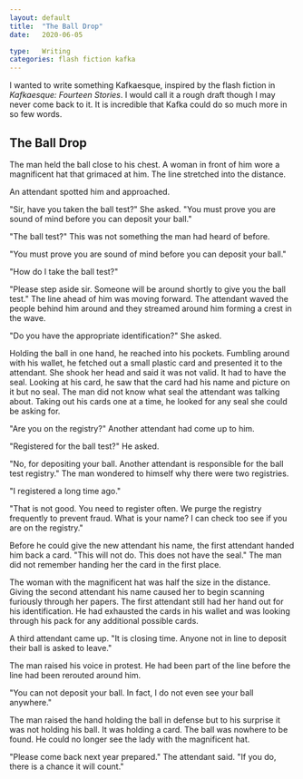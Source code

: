 ```yaml
---
layout: default
title:  "The Ball Drop"
date:   2020-06-05

type:   Writing 
categories: flash fiction kafka
---
```


I wanted to write something Kafkaesque, inspired by the flash fiction in _Kafkaesque: Fourteen Stories_. I would call it a rough draft though I may never come back to it. It is incredible that Kafka could do so much more in so few words. 

## The Ball Drop

The man held the ball close to his chest. A woman in front of him wore a magnificent hat that grimaced at him. The line stretched into the distance.

An attendant spotted him and approached.

"Sir, have you taken the ball test?" She asked. "You must prove you are sound of mind before you can deposit your ball."

"The ball test?" This was not something the man had heard of before.  

"You must prove you are sound of mind before you can deposit your ball."  

"How do I take the ball test?"  

"Please step aside sir. Someone will be around shortly to give you the ball test." The line ahead of him was moving forward. The attendant waved the people behind him around and they streamed around him forming a crest in the wave. 

"Do you have the appropriate identification?" She asked. 

Holding the ball in one hand, he reached into his pockets. Fumbling around with his wallet, he fetched out a small plastic card and presented it to the attendant. She shook her head and said it was not valid. It had to have the seal. Looking at his card, he saw that the card had his name and picture on it but no seal. The man did not know what seal the attendant was talking about. Taking out his cards one at a time, he looked for any seal she could be asking for.  

"Are you on the registry?" Another attendant had come up to him.  

"Registered for the ball test?" He asked. 

"No, for depositing your ball. Another attendant is responsible for the ball test registry." The man wondered to himself why there were two registries.  

"I registered a long time ago."  

"That is not good. You need to register often. We purge the registry frequently to prevent fraud. What is your name? I can check too see if you are on the registry."  

Before he could give the new attendant his name, the first attendant handed him back a card. "This will not do. This does not have the seal." The man did not remember handing her the card in the first place. 

The woman with the magnificent hat was half the size in the distance. Giving the second attendant his name caused her to begin scanning furiously through her papers. The first attendant still had her hand out for his identification. He had exhausted the cards in his wallet and was looking through his pack for any additional possible cards. 

A third attendant came up. "It is closing time. Anyone not in line to deposit their ball is asked to leave."  

The man raised his voice in protest. He had been part of the line before the line had been rerouted around him.  

"You can not deposit your ball. In fact, I do not even see your ball anywhere."  

The man raised the hand holding the ball in defense but to his surprise it was not holding his ball. It was holding a card. The ball was nowhere to be found. He could no longer see the lady with the magnificent hat.  

"Please come back next year prepared." The attendant said. "If you do, there is a chance it will count."
